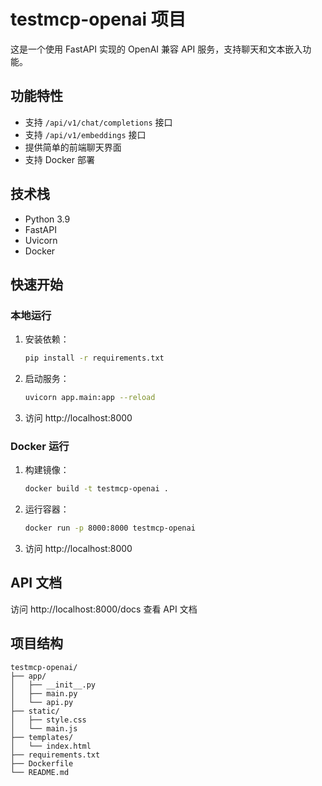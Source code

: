 # testmcp-openai 项目

这是一个使用 FastAPI 实现的 OpenAI 兼容 API 服务，支持聊天和文本嵌入功能。

## 功能特性

- 支持 `/api/v1/chat/completions` 接口
- 支持 `/api/v1/embeddings` 接口
- 提供简单的前端聊天界面
- 支持 Docker 部署

## 技术栈

- Python 3.9
- FastAPI
- Uvicorn
- Docker

## 快速开始

### 本地运行

1. 安装依赖：
   ```bash
   pip install -r requirements.txt
   ```

2. 启动服务：
   ```bash
   uvicorn app.main:app --reload
   ```

3. 访问 http://localhost:8000

### Docker 运行

1. 构建镜像：
   ```bash
   docker build -t testmcp-openai .
   ```

2. 运行容器：
   ```bash
   docker run -p 8000:8000 testmcp-openai
   ```

3. 访问 http://localhost:8000

## API 文档

访问 http://localhost:8000/docs 查看 API 文档

## 项目结构

```
testmcp-openai/
├── app/
│   ├── __init__.py
│   ├── main.py
│   └── api.py
├── static/
│   ├── style.css
│   └── main.js
├── templates/
│   └── index.html
├── requirements.txt
├── Dockerfile
└── README.md
